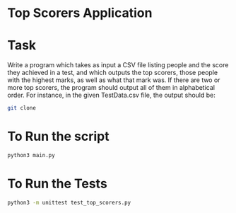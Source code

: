 # Top Scorers Application
# Task 

Write a program which takes as input a CSV file listing people and the score they achieved in a test, and which outputs the top scorers, those people with the highest marks, as well as what that mark was.
If there are two or more top scorers, the program should output all of them in alphabetical order. For instance, in the given TestData.csv file, the output should be:

```bash
git clone
```
# To Run the script 

```bash
python3 main.py
```

# To Run the Tests 

```bash
python3 -m unittest test_top_scorers.py
```

